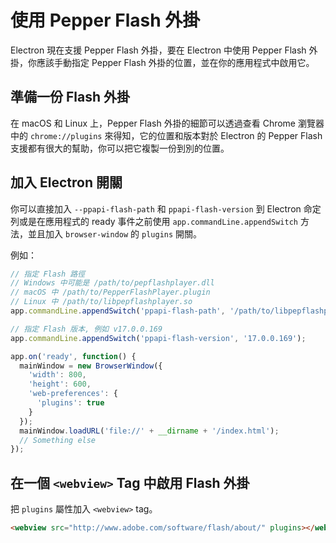 # 使用 Pepper Flash 外掛

Electron 現在支援 Pepper Flash 外掛，要在 Electron 中使用 Pepper Flash 外掛，你應該手動指定 Pepper Flash 外掛的位置，並在你的應用程式中啟用它。

## 準備一份 Flash 外掛

在 macOS 和 Linux 上，Pepper Flash 外掛的細節可以透過查看 Chrome 瀏覽器中的 `chrome://plugins` 來得知，它的位置和版本對於 Electron 的 Pepper Flash 支援都有很大的幫助，你可以把它複製一份到別的位置。

## 加入 Electron 開關

你可以直接加入 `--ppapi-flash-path` 和 `ppapi-flash-version` 到
Electron 命定列或是在應用程式的 ready 事件之前使用 `app.commandLine.appendSwitch` 方法，並且加入 `browser-window` 的 `plugins` 開關。

例如：

```javascript
// 指定 Flash 路徑
// Windows 中可能是 /path/to/pepflashplayer.dll
// macOS 中 /path/to/PepperFlashPlayer.plugin
// Linux 中 /path/to/libpepflashplayer.so
app.commandLine.appendSwitch('ppapi-flash-path', '/path/to/libpepflashplayer.so');

// 指定 Flash 版本, 例如 v17.0.0.169
app.commandLine.appendSwitch('ppapi-flash-version', '17.0.0.169');

app.on('ready', function() {
  mainWindow = new BrowserWindow({
    'width': 800,
    'height': 600,
    'web-preferences': {
      'plugins': true
    }
  });
  mainWindow.loadURL('file://' + __dirname + '/index.html');
  // Something else
});
```

## 在一個 `<webview>` Tag 中啟用 Flash 外掛

把 `plugins` 屬性加入 `<webview>` tag。

```html
<webview src="http://www.adobe.com/software/flash/about/" plugins></webview>
```
